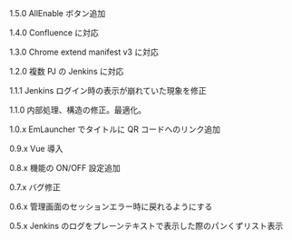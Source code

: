 1.5.0
AllEnable ボタン追加

1.4.0
Confluence に対応

1.3.0
Chrome extend manifest v3 に対応

1.2.0
複数 PJ の Jenkins に対応

1.1.1
Jenkins ログイン時の表示が崩れていた現象を修正

1.1.0
内部処理、構造の修正。最適化。

1.0.x
EmLauncher でタイトルに QR コードへのリンク追加

0.9.x
Vue 導入

0.8.x
機能の ON/OFF 設定追加

0.7.x
バグ修正

0.6.x
管理画面のセッションエラー時に戻れるようにする

0.5.x
Jenkins のログをプレーンテキストで表示した際のパンくずリスト表示
